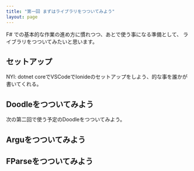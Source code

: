 ```yaml
---
title: "第一回 まずはライブラリをつついてみよう"
layout: page
---
```

<style>
   .column{
        padding: 0.5em 1em;
        margin: 2em 0;
        color: #5d627b;
        background: white;
        border-top: solid 5px #5d627b;
        box-shadow: 0 3px 5px rgba(0, 0, 0, 0.22);
    }
    .post-content h1 {
       font-size: 34px;
    }
</style>

F# での基本的な作業の進め方に慣れつつ、あとで使う事になる準備として、
ライブラリをつついてみたいと思います。

## セットアップ

NYI: dotnet coreでVSCodeでIonideのセットアップをしよう、的な事を誰かが書いてくれる。

## Doodleをつついてみよう

次の第二回で使う予定のDoodleをつついてみよう。



## Arguをつついてみよう

## FParseをつついてみよう



